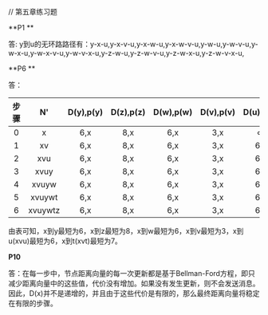 // 第五章练习题

**P1 **

答:	y到u的无环路路径有：y-x-u,y-x-v-u,y-x-w-u,y-x-w-v-u,y-w-u,y-w-v-u,y-w-x-u,y-w-x-v-u,y-w-v-x-u,y-z-w-u,y-z-w-v-u,y-z-w-x-u,y-z-w-v-x-u,



**P6 **

答：

| 步骤 |   N'    | D(y),p(y) | D(z),p(z) | D(w),p(w) | D(v),p(v) | D(u),p(u) | D(t),p(t) |
| :--: | :-----: | :-------: | :-------: | :-------: | :-------: | :-------: | :-------: |
|  0   |    x    |    6,x    |    8,x    |    6,x    |    3,x    |     ∞     |     ∞     |
|  1   |   xv    |    6,x    |    8,x    |    6,x    |    3,x    |    6,v    |    7,v    |
|  2   |   xvu   |    6,x    |    8,x    |    6,x    |    3,x    |    6,v    |    7,v    |
|  3   |  xvuy   |    6,x    |    8,x    |    6,x    |    3,x    |    6,v    |    7,v    |
|  4   |  xvuyw  |    6,x    |    8,x    |    6,x    |    3,x    |    6,v    |    7,v    |
|  5   | xvuywt  |    6,x    |    8,x    |    6,x    |    3,x    |    6,v    |    7,v    |
|  6   | xvuywtz |    6,x    |    8,x    |    6,x    |    3,x    |    6,v    |    7,v    |

​		由表可知，x到y最短为6，x到z最短为8，x到w最短为6，x到v最短为3，x到u(xvu)最短为6，x到t(xvt)最短为7。



**P10**

答：在每一步中，节点距离向量的每一次更新都是基于Bellman-Ford方程，即只减少距离向量中的这些值，代价没有增加。如果没有发生更新，则不会发送消息。因此，D(x)并不是递增的，并且由于这些代价是有限的，那么最终距离向量将稳定在有限的步骤。

